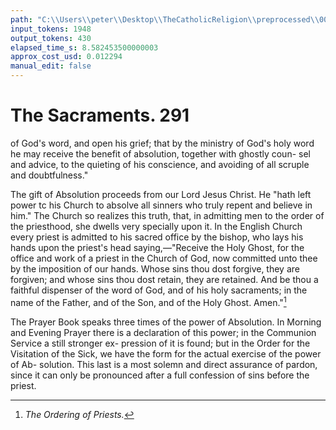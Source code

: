 ```yaml
---
path: "C:\\Users\\peter\\Desktop\\TheCatholicReligion\\preprocessed\\00308.jpg"
input_tokens: 1948
output_tokens: 430
elapsed_time_s: 8.582453500000003
approx_cost_usd: 0.012294
manual_edit: false
---
```

# The Sacraments. 291

of God's word, and open his grief; that by the
ministry of God's holy word he may receive the
benefit of absolution, together with ghostly coun-
sel and advice, to the quieting of his conscience,
and avoiding of all scruple and doubtfulness."

The gift of Absolution proceeds from our
Lord Jesus Christ. He "hath left power tc
his Church to absolve all sinners who truly
repent and believe in him." The Church so
realizes this truth, that, in admitting men to
the order of the priesthood, she dwells very
specially upon it. In the English Church every
priest is admitted to his sacred office by the
bishop, who lays his hands upon the priest's
head saying,—"Receive the Holy Ghost, for
the office and work of a priest in the Church
of God, now committed unto thee by the
imposition of our hands. Whose sins thou
dost forgive, they are forgiven; and whose
sins thou dost retain, they are retained. And
be thou a faithful dispenser of the word of
God, and of his holy sacraments; in the name
of the Father, and of the Son, and of the Holy
Ghost. Amen."[^1]

The Prayer Book speaks three times of the
power of Absolution. In Morning and Evening
Prayer there is a declaration of this power;
in the Communion Service a still stronger ex-
pression of it is found; but in the Order for
the Visitation of the Sick, we have the form
for the actual exercise of the power of Ab-
solution. This last is a most solemn and
direct assurance of pardon, since it can only
be pronounced after a full confession of sins
before the priest.

[^1]: *The Ordering of Priests.*